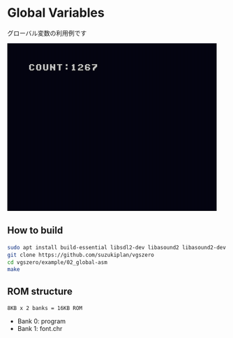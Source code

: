 # Global Variables

グローバル変数の利用例です

![preview](preview.png)

## How to build

```zsh
sudo apt install build-essential libsdl2-dev libasound2 libasound2-dev
git clone https://github.com/suzukiplan/vgszero
cd vgszero/example/02_global-asm
make
```

## ROM structure

```
8KB x 2 banks = 16KB ROM
```

- Bank 0: program
- Bank 1: font.chr
